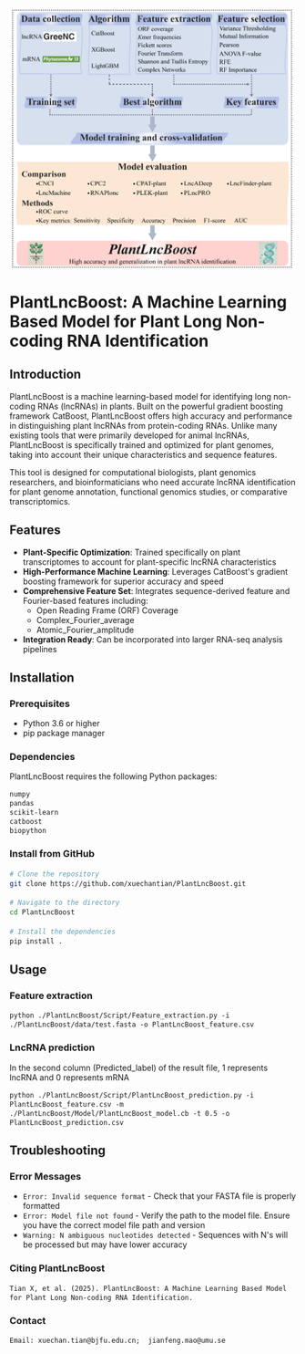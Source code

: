 ![PlantLncBoost](https://github.com/xuechantian/PlantLncBoost/blob/master/PlantLncBoost.workflow.png) 

# PlantLncBoost: A Machine Learning Based Model for Plant Long Non-coding RNA Identification


## Introduction

PlantLncBoost is a machine learning-based model for identifying long non-coding RNAs (lncRNAs) in plants. Built on the powerful gradient boosting framework CatBoost, PlantLncBoost offers high accuracy and performance in distinguishing plant lncRNAs from protein-coding RNAs. Unlike many existing tools that were primarily developed for animal lncRNAs, PlantLncBoost is specifically trained and optimized for plant genomes, taking into account their unique characteristics and sequence features.

This tool is designed for computational biologists, plant genomics researchers, and bioinformaticians who need accurate lncRNA identification for plant genome annotation, functional genomics studies, or comparative transcriptomics.

## Features

- **Plant-Specific Optimization**: Trained specifically on plant transcriptomes to account for plant-specific lncRNA characteristics
- **High-Performance Machine Learning**: Leverages CatBoost's gradient boosting framework for superior accuracy and speed
- **Comprehensive Feature Set**: Integrates sequence-derived feature and Fourier-based features including:
  - Open Reading Frame (ORF) Coverage
  - Complex_Fourier_average
  - Atomic_Fourier_amplitude
- **Integration Ready**: Can be incorporated into larger RNA-seq analysis pipelines

## Installation

### Prerequisites

- Python 3.6 or higher
- pip package manager

### Dependencies

PlantLncBoost requires the following Python packages:
```
numpy
pandas
scikit-learn
catboost
biopython
```

### Install from GitHub

```bash
# Clone the repository
git clone https://github.com/xuechantian/PlantLncBoost.git

# Navigate to the directory
cd PlantLncBoost

# Install the dependencies
pip install .
```


## Usage

### Feature extraction

    python ./PlantLncBoost/Script/Feature_extraction.py -i ./PlantLncBoost/data/test.fasta -o PlantLncBoost_feature.csv

### LncRNA prediction

In the second column (Predicted_label) of the result file, 1 represents lncRNA and 0 represents mRNA

    python ./PlantLncBoost/Script/PlantLncBoost_prediction.py -i PlantLncBoost_feature.csv -m ./PlantLncBoost/Model/PlantLncBoost_model.cb -t 0.5 -o PlantLncBoost_prediction.csv


## Troubleshooting

### Error Messages

- `Error: Invalid sequence format` - Check that your FASTA file is properly formatted
- `Error: Model file not found` - Verify the path to the model file. Ensure you have the correct model file path and version
- `Warning: N ambiguous nucleotides detected` - Sequences with N's will be processed but may have lower accuracy


### Citing PlantLncBoost
    Tian X, et al. (2025). PlantLncBoost: A Machine Learning Based Model for Plant Long Non-coding RNA Identification. 


### Contact

    Email: xuechan.tian@bjfu.edu.cn;  jianfeng.mao@umu.se


